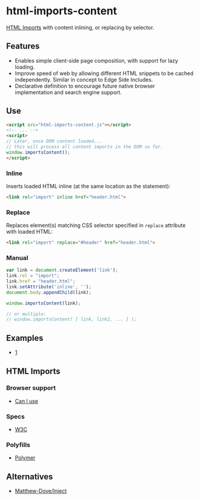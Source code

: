 # html-imports-content

[HTML Imports] with content inlining, or replacing by selector.

## Features
* Enables simple client-side page composition, with support for lazy loading.
* Improve speed of web by allowing different HTML snippets to be cached independently. Similar in concept to Edge Side Includes.
* Declarative definition to encourage future native browser implementation and search engine support.

## Use

```html
<script src="html-imports-content.js"></script>
<!-- ... -->
<script>
// Later, once DOM content loaded...
// this will process all content imports in the DOM so far.
window.importsContent();
</script>
```

### Inline
Inserts loaded HTML inline (at the same location as the statement):

```html
<link rel="import" inline href="header.html">
```

### Replace
Replaces element(s) matching CSS selector specified in `replace` attribute with loaded HTML:

```html
<link rel="import" replace="#header" href="header.html">
```

### Manual

```js
var link = document.createElement('link');
link.rel = "import";
link.href = "header.html";
link.setAttribute('inline', '');
document.body.appendChild(link);

window.importsContent(link);

// or multiple:
// window.importsContent( [ link, link2, ... ] );
```


## Examples
* [1](https://rawgithub.com/AndersDJohnson/html-imports-content/master/examples/1/index.html)

## HTML Imports

### Browser support
* [Can I use](http://caniuse.com/imports)

### Specs
* [W3C][HTML Imports]

### Polyfills
* [Polymer](https://github.com/polymer/HTMLImports)

## Alternatives
* [Matthew-Dove/Inject](https://github.com/Matthew-Dove/Inject)

[HTML Imports]: http://www.w3.org/TR/2013/WD-html-imports-20130514/
